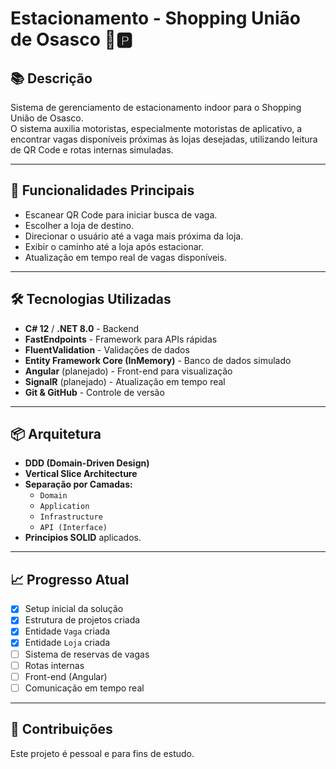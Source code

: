# Estacionamento - Shopping União de Osasco 🚗🅿️

## 📚 Descrição

Sistema de gerenciamento de estacionamento indoor para o Shopping União de Osasco.  
O sistema auxilia motoristas, especialmente motoristas de aplicativo, a encontrar vagas disponíveis próximas às lojas desejadas, utilizando leitura de QR Code e rotas internas simuladas.

---

## 🚀 Funcionalidades Principais

- Escanear QR Code para iniciar busca de vaga.
- Escolher a loja de destino.
- Direcionar o usuário até a vaga mais próxima da loja.
- Exibir o caminho até a loja após estacionar.
- Atualização em tempo real de vagas disponíveis.

---

## 🛠️ Tecnologias Utilizadas

- **C# 12** / **.NET 8.0** - Backend
- **FastEndpoints** - Framework para APIs rápidas
- **FluentValidation** - Validações de dados
- **Entity Framework Core (InMemory)** - Banco de dados simulado
- **Angular** (planejado) - Front-end para visualização
- **SignalR** (planejado) - Atualização em tempo real
- **Git & GitHub** - Controle de versão

---

## 📦 Arquitetura

- **DDD (Domain-Driven Design)**
- **Vertical Slice Architecture**
- **Separação por Camadas:**
  - `Domain`
  - `Application`
  - `Infrastructure`
  - `API (Interface)`
- **Principios SOLID** aplicados.

---

## 📈 Progresso Atual

- [x] Setup inicial da solução
- [x] Estrutura de projetos criada
- [x] Entidade `Vaga` criada
- [x] Entidade `Loja` criada
- [ ] Sistema de reservas de vagas
- [ ] Rotas internas
- [ ] Front-end (Angular)
- [ ] Comunicação em tempo real

---

## 🤝 Contribuições

Este projeto é pessoal e para fins de estudo.  


